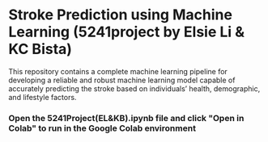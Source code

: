 # Stroke Prediction using Machine Learning (5241project by Elsie Li & KC Bista)
This repository contains a complete machine learning pipeline for developing a reliable and robust machine learning model capable of accurately predicting the stroke based on individuals’ health, demographic, and lifestyle factors.

### Open the 5241Project(EL&KB).ipynb file and click "Open in Colab" to run in the Google Colab environment
